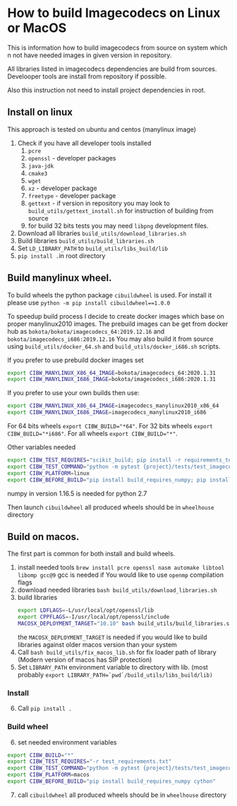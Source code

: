 # How to build Imagecodecs on Linux or MacOS
This is information how to build imagecodecs from source on system which n
not have needed images in given version in repository. 

All libraries listed in imagecodecs dependencies are build from sources. 
Develooper tools are install from repository if possible. 

Also this instruction not need to install project dependencies in root.  

## Install on linux
This approach is tested on ubuntu and centos (manylinux image)

1. Check if you have all developer tools installed
    1. `pcre` 
    2. `openssl` - developer packages
    3. `java-jdk`
    4. `cmake3`
    5. `wget`
    6. `xz` - developer package
    7. `freetype` - developer package
    8. `gettext` - if version in repository you may look 
        to `build_utils/gettext_install.sh` for instruction of building from source
    9. for build 32 bits tests you may need `libpng` development files.
2. Download all libraries `build_utils/download_libraries.sh`
3. Build libraries `build_utils/build_libraries.sh`
4. Set `LD_LIBRARY_PATH` to `build_utils/libs_build/lib` 
5. `pip install .`in root directory

## Build manylinux wheel.
To build wheels the python package `cibuildwheel` is used. 
For install it please use `python -m pip install cibuildwheel==1.0.0`

To speedup build process I decide to create docker images which 
base on proper manylinux2010 images. 
The prebuild images can be get from docker hub as
 `bokota/bokota/imagecodecs_64:2019.12.16` and `bokota/imagecodecs_i686:2019.12.16`
 You may also build it from source using `build_utils/docker_64.sh` and `build_utils/docker_i686.sh`
 scripts. 



If you prefer to use prebuild docker images set
```bash
export CIBW_MANYLINUX_X86_64_IMAGE=bokota/imagecodecs_64:2020.1.31
export CIBW_MANYLINUX_I686_IMAGE=bokota/imagecodecs_i686:2020.1.31
``` 
If you prefer to use your own builds then use:
```bash
export CIBW_MANYLINUX_X86_64_IMAGE=imagecodecs_manylinux2010_x86_64
export CIBW_MANYLINUX_I686_IMAGE=imagecodecs_manylinux2010_i686
``` 

For 64 bits wheels `export CIBW_BUILD="*64"`.
For 32 bits wheels `export CIBW_BUILD="*i686"`.
For all wheels `export CIBW_BUILD="*"`.

Other variables needed 
```bash
export CIBW_TEST_REQUIRES="scikit_build; pip install -r requirements_test.txt"
export CIBW_TEST_COMMAND="python -m pytest {project}/tests/test_imagecodecs.py"
export CIBW_PLATFORM=linux
export CIBW_BEFORE_BUILD="pip install build_requires_numpy; pip install cython"
```
numpy in version 1.16.5 is needed for python 2.7

Then launch `cibuildwheel`
all produced wheels should be in `wheelhouse` directory

## Build on macos.
The first part is common for both install and build wheels. 

1. install needed tools `brew install pcre openssl nasm automake libtool libomp gcc@9`
    gcc is needed if You would like to use `openmp` compilation flags
2. download needed libraries `bash build_utils/download_libraries.sh` 
3. build libraries
    ```bash
   export LDFLAGS=-L/usr/local/opt/openssl/lib
   export CPPFLAGS=-I/usr/local/opt/openssl/include
   MACOSX_DEPLOYMENT_TARGET="10.10" bash build_utils/build_libraries.sh 
   ```
   the `MACOSX_DEPLOYMENT_TARGET` is needed if you would like to build libraries 
   against older macos version than your system
4. Call `bash build_utils/fix_macos_lib.sh` for fix loader path of library (Modern version of macos has SIP protection)
5. Set `LIBRARY_PATH` environment variable to directory with lib. (most probably ``export LIBRARY_PATH=`pwd`/build_utils/libs_build/lib)``

### Install
6. Call `pip install .`

### Build wheel
6. set needed environment variables 
```bash
export CIBW_BUILD="*"
export CIBW_TEST_REQUIRES="-r test_requirements.txt"
export CIBW_TEST_COMMAND="python -m pytest {project}/tests/test_imagecodecs.py"
export CIBW_PLATFORM=macos
export CIBW_BEFORE_BUILD="pip install build_requires_numpy cython"
```
7. call `cibuildwheel`
   all produced wheels should be in `wheelhouse` directory


